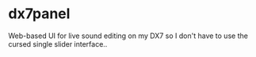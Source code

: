 # dx7panel
Web-based UI for live sound editing on my DX7 so I don't have to use the cursed single slider interface..

